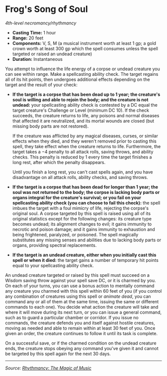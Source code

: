 # Frog's Song of Soul

_4th-level necromancy/rhythmancy_

- **Casting Time:** 1 hour
- **Range:** 20 feet
- **Components:** V, S, M (a musical instrument worth at least 1 gp; a gold crown worth at least 300 gp which the spell consumes unless the spell targeted or raised an undead creature)
- **Duration:** Instantaneous

You attempt to influence the life energy of a corpse or undead creature you can see within range. Make a spellcasting ability check. The target regains all of its hit points, then undergoes additional effects depending on the target and the result of your check:

- **If the target is a corpse that has been dead up to 1 year; the creature's soul is willing and able to rejoin the body; and the creature is not undead:** your spellcasting ability check is contested by a DC equal the target creature's Challenge or Level (minimum DC 10). If the check succeeds, the creature returns to life, any poisons and normal diseases that affected it are neutralized, and its mortal wounds are closed (but missing body parts are not restored).

   If the creature was afflicted by any magical diseases, curses, or similar effects when they died, and they weren't removed prior to casting this spell, they take effect when the creature returns to life. Furthermore, the target takes a −4 penalty to all attack rolls, saving throws, and ability checks. This penalty is reduced by 1 every time the target finishes a long rest, after which the penalty disappears.

   Until you finish a long rest, you can't cast spells again, and you have disadvantage on all attack rolls, ability checks, and saving throws.

- **If the target is a corpse that has been dead for longer than 1 year; the soul was not returned to the body; the corpse is lacking body parts or organs integral for the creature's survival; or you fail on your spellcasting ability check (you can choose to fail this check):** the spell imbues the target with a foul mimicry of life, rejecting the corpse's original soul. A corpse targeted by this spell is raised using all of its original statistics except for the following changes: its creature type becomes undead; its alignment changes to evil; it gains immunity to necrotic and poison damage; and it gains immunity to exhaustion and being frightened, paralyzed, or poisoned. The spell magically substitutes any missing senses and abilities due to lacking body parts or organs, providing spectral replacements.

- **If the target is an undead creature, either when you initially cast this spell or when it died:** the target gains a number of temporary hit points equal to your spellcasting ability check.

An undead creature targeted or raised by this spell must succeed on a Wisdom saving throw against your spell save DC, or it is charmed by you. On each of your turns, you can use a bonus action to mentally command any creature you charmed with this spell within 60 feet of you (if you control any combination of creatures using this spell or _animate dead_, you can command any or all of them at the same time, issuing the same or different commands to each one). You decide what action the creature will take and where it will move during its next turn, or you can issue a general command, such as to guard a particular chamber or corridor. If you issue no commands, the creature defends you and itself against hostile creatures, moving as needed and able to remain within at least 30 feet of you. Once given an order, the creature continues to follow it until its task is complete.

On a successful save, or if the charmed condition on the undead creature ends, the creature stops obeying any command you've given it and cannot be targeted by this spell again for the next 30 days.

---

_Source: [Rhythmancy: The Magic of Music](https://github.com/mpanighetti/dnd5e-rhythmancy)_
